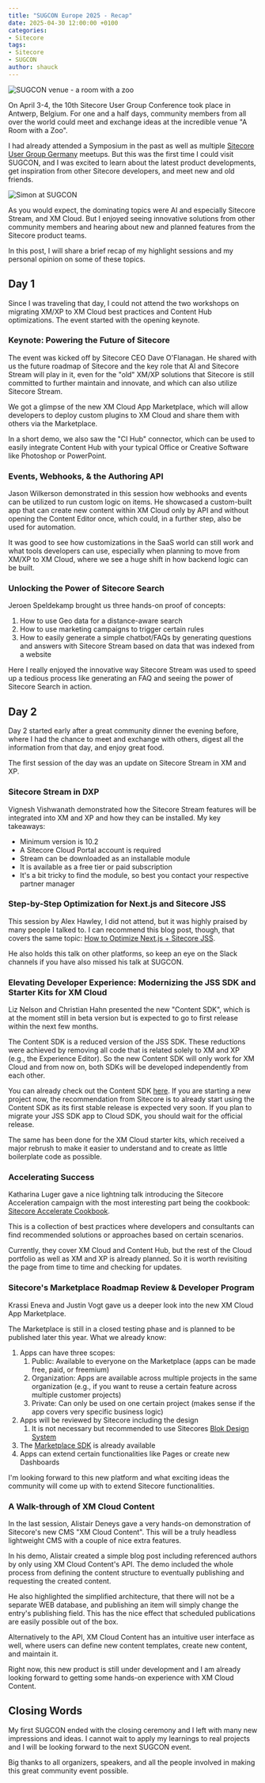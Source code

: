 ```yaml
---
title: "SUGCON Europe 2025 - Recap"
date: 2025-04-30 12:00:00 +0100
categories:
- Sitecore
tags:
- Sitecore
- SUGCON
author: shauck
---
```


![SUGCON venue - a room with a zoo](../files/2025/04/30/a-room-with-a-zoo.jpg "SUGCON venue - a room with a zoo")

On April 3-4, the 10th Sitecore User Group Conference took place in Antwerp, Belgium. For one and a half days, community members from all over the world could meet and exchange ideas at the incredible venue "A Room with a Zoo".

I had already attended a Symposium in the past as well as multiple [Sitecore User Group Germany](https://www.sitecore-usergroup.de/) meetups. But this was the first time I could visit SUGCON, and I was excited to learn about the latest product developments, get inspiration from other Sitecore developers, and meet new and old friends.

![Simon at SUGCON](../files/2025/04/30/simon-at-sugcon.jpg "Simon at SUGCON")

As you would expect, the dominating topics were AI and especially Sitecore Stream, and XM Cloud. But I enjoyed seeing innovative solutions from other community members and hearing about new and planned features from the Sitecore product teams.

In this post, I will share a brief recap of my highlight sessions and my personal opinion on some of these topics.

## Day 1

Since I was traveling that day, I could not attend the two workshops on migrating XM/XP to XM Cloud best practices and Content Hub optimizations. The event started with the opening keynote.

### Keynote: Powering the Future of Sitecore

The event was kicked off by Sitecore CEO Dave O'Flanagan. He shared with us the future roadmap of Sitecore and the key role that AI and Sitecore Stream will play in it, even for the "old" XM/XP solutions that Sitecore is still committed to further maintain and innovate, and which can also utilize Sitecore Stream.

We got a glimpse of the new XM Cloud App Marketplace, which will allow developers to deploy custom plugins to XM Cloud and share them with others via the Marketplace.

In a short demo, we also saw the "CI Hub" connector, which can be used to easily integrate Content Hub with your typical Office or Creative Software like Photoshop or PowerPoint.

### Events, Webhooks, & the Authoring API

Jason Wilkerson demonstrated in this session how webhooks and events can be utilized to run custom logic on items. He showcased a custom-built app that can create new content within XM Cloud only by API and without opening the Content Editor once, which could, in a further step, also be used for automation.

It was good to see how customizations in the SaaS world can still work and what tools developers can use, especially when planning to move from XM/XP to XM Cloud, where we see a huge shift in how backend logic can be built.

### Unlocking the Power of Sitecore Search

Jeroen Speldekamp brought us three hands-on proof of concepts:
1. How to use Geo data for a distance-aware search 
2. How to use marketing campaigns to trigger certain rules
3. How to easily generate a simple chatbot/FAQs by generating questions and answers with Sitecore Stream based on data that was indexed from a website

Here I really enjoyed the innovative way Sitecore Stream was used to speed up a tedious process like generating an FAQ and seeing the power of Sitecore Search in action.

## Day 2

Day 2 started early after a great community dinner the evening before, where I had the chance to meet and exchange with others, digest all the information from that day, and enjoy great food.

The first session of the day was an update on Sitecore Stream in XM and XP.

### Sitecore Stream in DXP

Vignesh Vishwanath demonstrated how the Sitecore Stream features will be integrated into XM and XP and how they can be installed. My key takeaways:
- Minimum version is 10.2
- A Sitecore Cloud Portal account is required
- Stream can be downloaded as an installable module
- It is available as a free tier or paid subscription
- It's a bit tricky to find the module, so best you contact your respective partner manager

### Step-by-Step Optimization for Next.js and Sitecore JSS

This session by Alex Hawley, I did not attend, but it was highly praised by many people I talked to. I can recommend this blog post, though, that covers the same topic: [How to Optimize Next.js + Sitecore JSS](https://vercel.com/guides/how-to-optimize-next.js-sitecore-jss).

He also holds this talk on other platforms, so keep an eye on the Slack channels if you have also missed his talk at SUGCON.

### Elevating Developer Experience: Modernizing the JSS SDK and Starter Kits for XM Cloud

Liz Nelson and Christian Hahn presented the new "Content SDK", which is at the moment still in beta version but is expected to go to first release within the next few months.

The Content SDK is a reduced version of the JSS SDK. These reductions were achieved by removing all code that is related solely to XM and XP (e.g., the Experience Editor). So the new Content SDK will only work for XM Cloud and from now on, both SDKs will be developed independently from each other.

You can already check out the Content SDK [here](https://github.com/Sitecore/content-sdk). If you are starting a new project now, the recommendation from Sitecore is to already start using the Content SDK as its first stable release is expected very soon. If you plan to migrate your JSS SDK app to Cloud SDK, you should wait for the official release.

The same has been done for the XM Cloud starter kits, which received a major rebrush to make it easier to understand and to create as little boilerplate code as possible.

### Accelerating Success 

Katharina Luger gave a nice lightning talk introducing the Sitecore Acceleration campaign with the most interesting part being the cookbook: [Sitecore Accelerate Cookbook](https://developers.sitecore.com/learn/accelerate).

This is a collection of best practices where developers and consultants can find recommended solutions or approaches based on certain scenarios.

Currently, they cover XM Cloud and Content Hub, but the rest of the Cloud portfolio as well as XM and XP is already planned. So it is worth revisiting the page from time to time and checking for updates.

### Sitecore's Marketplace Roadmap Review & Developer Program

Krassi Eneva and Justin Vogt gave us a deeper look into the new XM Cloud App Marketplace.

The Marketplace is still in a closed testing phase and is planned to be published later this year. What we already know:
1. Apps can have three scopes:
    1. Public: Available to everyone on the Marketplace (apps can be made free, paid, or freemium)
    2. Organization: Apps are available across multiple projects in the same organization (e.g., if you want to reuse a certain feature across multiple customer projects)
    3. Private: Can only be used on one certain project (makes sense if the app covers very specific business logic)
2. Apps will be reviewed by Sitecore including the design
    1. It is not necessary but recommended to use Sitecores [Blok Design System](https://blok.sitecore.com/)
3. The [Marketplace SDK](https://github.com/Sitecore/sitecore-marketplace-sdk) is already available
4. Apps can extend certain functionalities like Pages or create new Dashboards

I'm looking forward to this new platform and what exciting ideas the community will come up with to extend Sitecore functionalities.

### A Walk-through of XM Cloud Content

In the last session, Alistair Deneys gave a very hands-on demonstration of Sitecore's new CMS "XM Cloud Content". This will be a truly headless lightweight CMS with a couple of nice extra features.

In his demo, Alistair created a simple blog post including referenced authors by only using XM Cloud Content's API. The demo included the whole process from defining the content structure to eventually publishing and requesting the created content.

He also highlighted the simplified architecture, that there will not be a separate WEB database, and publishing an item will simply change the entry's publishing field. This has the nice effect that scheduled publications are easily possible out of the box.

Alternatively to the API, XM Cloud Content has an intuitive user interface as well, where users can define new content templates, create new content, and maintain it.

Right now, this new product is still under development and I am already looking forward to getting some hands-on experience with XM Cloud Content.

## Closing Words

My first SUGCON ended with the closing ceremony and I left with many new impressions and ideas. I cannot wait to apply my learnings to real projects and I will be looking forward to the next SUGCON event.

Big thanks to all organizers, speakers, and all the people involved in making this great community event possible.
